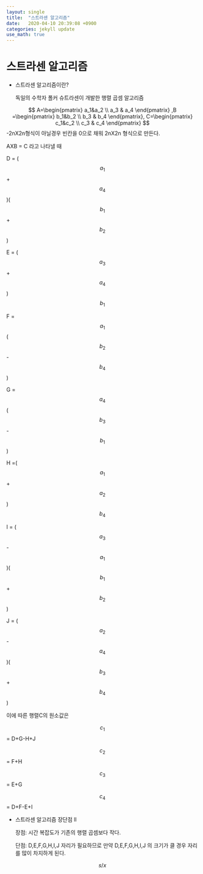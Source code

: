 ```yaml
---
layout: single
title:  "스트라센 알고리즘"
date:   2020-04-10 20:39:08 +0900
categories: jekyll update
use_math: true
---
```

# 스트라센 알고리즘

- 스트라센 알고리즘이란?

   독일의 수학자 폴커  슈트라센이 개발한 행렬 곱셈 알고리즘




$$
A=\begin{pmatrix}
a_1&a_2 \\
a_3 & a_4
\end{pmatrix}   ,B =\begin{pmatrix}
b_1&b_2 \\
b_3 & b_4
\end{pmatrix}, C=\begin{pmatrix}
c_1&c_2 \\
c_3 & c_4
\end{pmatrix}
$$
-2nX2n형식이 아닐경우 빈칸을 0으로 채워 2nX2n 형식으로 만든다.

AXB = C 라고 나타낼 때

D = ($$a_1$$+$$a_4$$ )($$b_1$$+$$b_2$$)

E = ($$a_3$$+$$a_4$$)$$b_1$$  

F = $$a_1$$($$b_2$$-$$b_4$$)

G = $$a_4$$($$b_3$$-$$b_1$$)

H =($$a_1$$+$$a_2$$)$$b_4$$ 

I = ($$a_3$$-$$a_1$$)($$b_1$$+$$b_2$$)

J = ($$a_2$$-$$a_4$$)($$b_3$$+$$b_4$$)

이에 따른 행렬C의 원소값은

$$c_1$$ = D+G-H+J

$$c_2$$ = F+H

$$c_3$$ = E+G

$$c_4$$ = D+F-E+I 

- 스트라센 알고리즘 장단점 ll

  장점: 시간 복잡도가 기존의 행렬 곱셈보다 작다.

  단점: D,E,F,G,H,I,J 자리가 필요하므로 만약 D,E,F,G,H,I,J 의 크기가 클 경우  자리를 많이 차지하게 된다.

$$s/x$$  